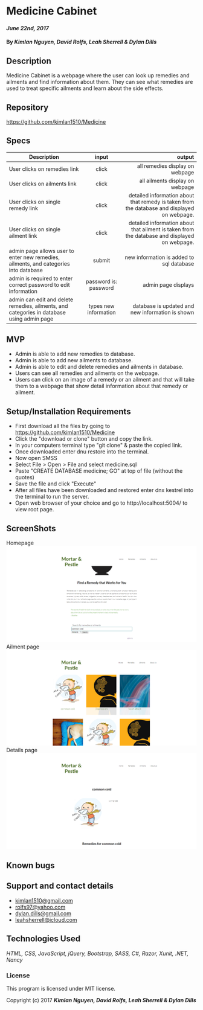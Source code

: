 # Medicine Cabinet

####  _June 22nd, 2017_

#### By _**Kimlan Nguyen, David Rolfs, Leah Sherrell & Dylan Dills**_

## Description
Medicine Cabinet is a webpage where the user can look up remedies and ailments and find information about them. They can see what remedies are used to treat specific ailments and learn about the side effects.

## Repository
https://github.com/kimlan1510/Medicine

## Specs

| Description | input | output |
| ------------- |:-------------:| -----:|
| User clicks on remedies link  | click | all remedies display on webpage |
| User clicks on ailments link | click | all ailments display on webpage|
| User clicks on single remedy link | click | detailed information about that remedy is taken from the database and displayed on webpage.|
| User clicks on single ailment link | click | detailed information about that ailment is taken from the database and displayed on webpage.|
| admin page allows user to enter new remedies, ailments, and categories into database | submit | new information is added to sql database |
| admin is required to enter correct password to edit information | password is: password | admin page displays |
| admin can edit and delete remedies, ailments, and categories in database using admin page | types new information | database is updated and new information is shown|



## MVP

* Admin is able to add new remedies to database.
* Admin is able to add new ailments to database.
* Admin is able to edit and delete remedies and ailments in database.
* Users can see all remedies and ailments on the webpage.
* Users can click on an image of a remedy or an ailment and that will take them to a webpage that show detail information about that remedy or ailment.


## Setup/Installation Requirements

* First download all the files by going to  https://github.com/kimlan1510/Medicine
* Click the "download or clone" button and copy the link.
* In your computers terminal type "git clone" & paste the copied link.
* Once downloaded enter dnu restore into the terminal.
* Now open SMSS
* Select File > Open > File and select medicine.sql
* Paste "CREATE DATABASE medicine; GO" at top of file (without the quotes)
* Save the file and click "Execute"
* After all files have been downloaded and restored enter dnx kestrel into the terminal to run the server.
* Open web browser of your choice and go to http://localhost:5004/ to view root page.

## ScreenShots
 Homepage <br/>
 ![Homepage](/Content/img/HomePage.png) <br/>
 Ailment page <br/>
 ![AilmentPage](/Content/img/AilmentPage.png) <br/>
 Details page <br/>
 ![DetailPage](/Content/img/DetailPage.png)



## Known bugs



## Support and contact details
  * kimlan1510@gmail.com
  * rolfs97@yahoo.com
  * dylan.dills@gmail.com
  * leahsherrell@icloud.com


## Technologies Used

_HTML, CSS, JavaScript, jQuery, Bootstrap, SASS, C#, Razor, Xunit, .NET, Nancy_

### License
 This program is licensed under MIT license.

Copyright (c) 2017 **_Kimlan Nguyen, David Rolfs, Leah Sherrell & Dylan Dills_**

